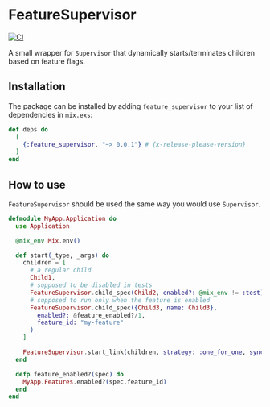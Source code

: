 # FeatureSupervisor

[![CI](https://github.com/nmbrone/feature_supervisor/actions/workflows/ci.yml/badge.svg)](https://github.com/nmbrone/feature_supervisor/actions/workflows/ci.yml)

A small wrapper for `Supervisor` that dynamically starts/terminates children based on feature flags.

## Installation

The package can be installed by adding `feature_supervisor` to your list of dependencies in `mix.exs`:

```elixir
def deps do
  [
    {:feature_supervisor, "~> 0.0.1"} # {x-release-please-version}
  ]
end
```

## How to use

`FeatureSupervisor` should be used the same way you would use `Supervisor`.

```elixir
defmodule MyApp.Application do
  use Application

  @mix_env Mix.env()

  def start(_type, _args) do
    children = [
      # a regular child
      Child1,
      # supposed to be disabled in tests
      FeatureSupervisor.child_spec(Child2, enabled?: @mix_env != :test),
      # supposed to run only when the feature is enabled
      FeatureSupervisor.child_spec({Child3, name: Child3},
        enabled?: &feature_enabled?/1,
        feature_id: "my-feature"
      )
    ]

    FeatureSupervisor.start_link(children, strategy: :one_for_one, sync_interval: 1000)
  end

  defp feature_enabled?(spec) do
    MyApp.Features.enabled?(spec.feature_id)
  end
end
```

